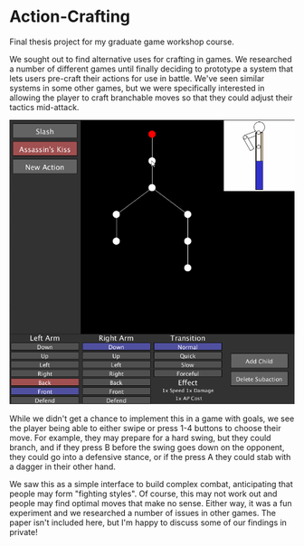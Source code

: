 # Action-Crafting

Final thesis project for my graduate game workshop course.

We sought out to find alternative uses for crafting in games. We researched a number of different games until finally 
deciding to prototype a system that lets users pre-craft their actions for use in battle. We've seen similar systems in 
some other games, but we were specifically interested in allowing the player to craft branchable moves so that they could
adjust their tactics mid-attack.

![Custom Actions Example](https://raw.githubusercontent.com/chillen/Action-Crafting/master/CustomActions.gif)

While we didn't get a chance to implement this in a game with goals, we see the player being able to either swipe or 
press 1-4 buttons to choose their move. For example, they may prepare for a hard swing, but they could branch, and if they
press B before the swing goes down on the opponent, they could go into a defensive stance, or if the press A they could stab
with a dagger in their other hand. 

We saw this as a simple interface to build complex combat, anticipating that people may form "fighting styles". Of course,
this may not work out and people may find optimal moves that make no sense. Either way, it was a fun experiment and we researched 
a number of issues in other games. The paper isn't included here, but I'm happy to discuss some of our findings in private!
